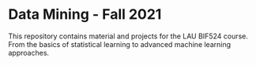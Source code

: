 # Data Mining - Fall 2021
This repository contains material and projects for the LAU BIF524 course. From the basics of statistical learning to advanced machine learning approaches.
